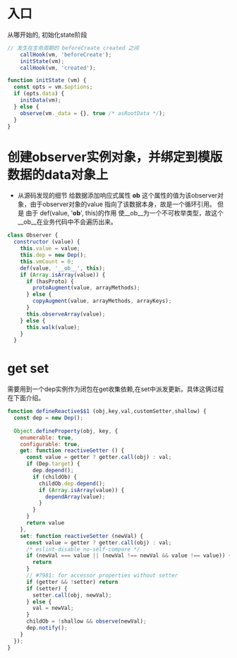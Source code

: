 
# 入口
从哪开始的, 初始化state阶段
```javascript
// 发生在生命周期的 beforeCreate created 之间
    callHook(vm, 'beforeCreate');
    initState(vm);
    callHook(vm, 'created');

function initState (vm) {
  const opts = vm.$options;
  if (opts.data) {
    initData(vm);
  } else {
    observe(vm._data = {}, true /* asRootData */);
  }
}
```

# 创建observer实例对象，并绑定到模版数据的data对象上
- 从源码发现的细节
给数据添加响应式属性 __ob__ 这个属性的值为该observer对象，由于observer对象的value 指向了该数据本身，故是一个循环引用。
但是 由于 def(value, '__ob__', this)的作用 使__ob__为一个不可枚举类型，故这个__ob__在业务代码中不会遍历出来。
```javascript
class Observer {
  constructor (value) {
    this.value = value;
    this.dep = new Dep();
    this.vmCount = 0;
    def(value, '__ob__', this);
    if (Array.isArray(value)) {
      if (hasProto) {
        protoAugment(value, arrayMethods);
      } else {
        copyAugment(value, arrayMethods, arrayKeys);
      }
      this.observeArray(value);
    } else {
      this.walk(value);
    }
  }
```

# get set 
需要用到一个dep实例作为闭包在get收集依赖,在set中派发更新。具体这俩过程在下面介绍。
```javascript
function defineReactive$$1 (obj,key,val,customSetter,shallow) {
  const dep = new Dep();
  
  Object.defineProperty(obj, key, {
    enumerable: true,
    configurable: true,
    get: function reactiveGetter () {
      const value = getter ? getter.call(obj) : val;
      if (Dep.target) {
        dep.depend();
        if (childOb) {
          childOb.dep.depend();
          if (Array.isArray(value)) {
            dependArray(value);
          }
        }
      }
      return value
    },
    set: function reactiveSetter (newVal) {
      const value = getter ? getter.call(obj) : val;
      /* eslint-disable no-self-compare */
      if (newVal === value || (newVal !== newVal && value !== value)) {
        return
      }
      // #7981: for accessor properties without setter
      if (getter && !setter) return
      if (setter) {
        setter.call(obj, newVal);
      } else {
        val = newVal;
      }
      childOb = !shallow && observe(newVal);
      dep.notify();
    }
  });
}
```
